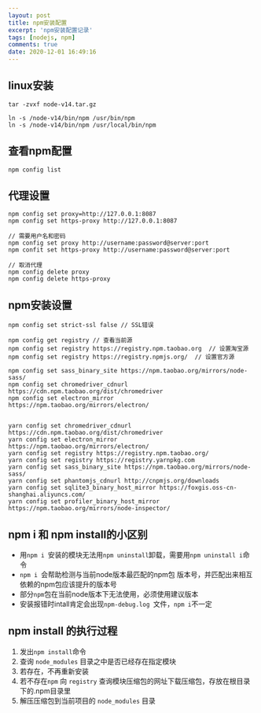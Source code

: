 ```yaml
---
layout: post
title: npm安装配置
excerpt: 'npm安装配置记录'
tags: [nodejs, npm]
comments: true
date: 2020-12-01 16:49:16
---
```


## linux安装
```
tar -zvxf node-v14.tar.gz

ln -s /node-v14/bin/npm /usr/bin/npm
ln -s /node-v14/bin/npm /usr/local/bin/npm
```

## 查看npm配置
```
npm config list
```

## 代理设置
```
npm config set proxy=http://127.0.0.1:8087
npm config set https-proxy http://127.0.0.1:8087

// 需要用户名和密码
npm config set proxy http://username:password@server:port
npm confit set https-proxy http://username:password@server:port

// 取消代理
npm config delete proxy
npm config delete https-proxy
```

## npm安装设置
```
npm config set strict-ssl false // SSL错误

npm config get registry // 查看当前源
npm config set registry https://registry.npm.taobao.org  // 设置淘宝源
npm config set registry https://registry.npmjs.org/  // 设置官方源

npm config set sass_binary_site https://npm.taobao.org/mirrors/node-sass/
npm config set chromedriver_cdnurl https://cdn.npm.taobao.org/dist/chromedriver
npm config set electron_mirror https://npm.taobao.org/mirrors/electron/


yarn config set chromedriver_cdnurl https://cdn.npm.taobao.org/dist/chromedriver
yarn config set electron_mirror https://npm.taobao.org/mirrors/electron/
yarn config set registry https://registry.npm.taobao.org/
yarn config set registry https://registry.yarnpkg.com
yarn config set sass_binary_site https://npm.taobao.org/mirrors/node-sass/
yarn config set phantomjs_cdnurl http://cnpmjs.org/downloads
yarn config set sqlite3_binary_host_mirror https://foxgis.oss-cn-shanghai.aliyuncs.com/
yarn config set profiler_binary_host_mirror https://npm.taobao.org/mirrors/node-inspector/

```

## npm i 和 npm install的小区别
* 用`npm i `安装的模块无法用`npm uninstall`卸载，需要用`npm uninstall i`命令
* `npm i `会帮助检测与当前node版本最匹配的npm包 版本号，并匹配出来相互依赖的npm包应该提升的版本号
* 部分`npm`包在当前node版本下无法使用，必须使用建议版本
* 安装报错时intall肯定会出现`npm-debug.log `文件，`npm i`不一定

## npm install 的执行过程
1. 发出`npm install`命令
2. 查询 `node_modules` 目录之中是否已经存在指定模块
3. 若存在，不再重新安装
4. 若不存在`npm` 向 `registry` 查询模块压缩包的网址下载压缩包，存放在根目录下的.npm目录里
5. 解压压缩包到当前项目的 `node_modules` 目录
